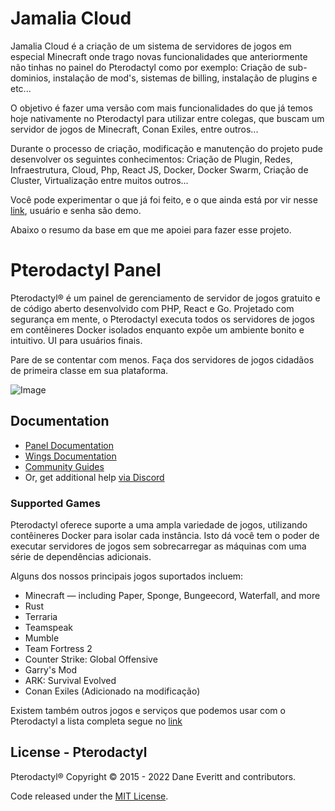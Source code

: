 # Jamalia Cloud
Jamalia Cloud é a criação de um sistema de servidores de jogos em especial Minecraft onde trago novas funcionalidades que anteriormente não tinhas no painel do Pterodactyl como por exemplo: Criação de sub-dominios, instalação de mod's, sistemas de billing, instalação de plugins e etc...

O objetivo é fazer uma versão com mais funcionalidades do que já temos hoje nativamente no Pterodactyl para utilizar entre colegas, que buscam um servidor de jogos de Minecraft, Conan Exiles, entre outros...

Durante o processo de criação, modificação e manutenção do projeto pude desenvolver os seguintes conhecimentos: Criação de Plugin, Redes, Infraestrutura, Cloud, Php, React JS, Docker, Docker Swarm, Criação de Cluster, Virtualização entre muitos outros...

Você pode experimentar o que já foi feito, e o que ainda está por vir nesse [link](https://ptero.gabrielheiwa.dev), usuário e senha são demo.

Abaixo o resumo da base em que me apoiei para fazer esse projeto.

# Pterodactyl Panel

Pterodactyl® é um painel de gerenciamento de servidor de jogos gratuito e de código aberto desenvolvido com PHP, React e Go. Projetado com segurança
em mente, o Pterodactyl executa todos os servidores de jogos em contêineres Docker isolados enquanto expõe um ambiente bonito e intuitivo.
UI para usuários finais.

Pare de se contentar com menos. Faça dos servidores de jogos cidadãos de primeira classe em sua plataforma.

![Image](https://cdn.pterodactyl.io/site-assets/pterodactyl_v1_demo.gif)

## Documentation

* [Panel Documentation](https://pterodactyl.io/panel/1.0/getting_started.html)
* [Wings Documentation](https://pterodactyl.io/wings/1.0/installing.html)
* [Community Guides](https://pterodactyl.io/community/about.html)
* Or, get additional help [via Discord](https://discord.gg/pterodactyl)

### Supported Games

Pterodactyl oferece suporte a uma ampla variedade de jogos, utilizando contêineres Docker para isolar cada instância. Isto dá
você tem o poder de executar servidores de jogos sem sobrecarregar as máquinas com uma série de dependências adicionais.

Alguns dos nossos principais jogos suportados incluem:

* Minecraft — including Paper, Sponge, Bungeecord, Waterfall, and more
* Rust
* Terraria
* Teamspeak
* Mumble
* Team Fortress 2
* Counter Strike: Global Offensive
* Garry's Mod
* ARK: Survival Evolved
* Conan Exiles (Adicionado na modificação)

Existem também outros jogos e serviços que podemos usar com o Pterodactyl a lista completa segue no [link](https://github.com/parkervcp/eggs)

## License - Pterodactyl

Pterodactyl® Copyright © 2015 - 2022 Dane Everitt and contributors.

Code released under the [MIT License](./LICENSE.md).
